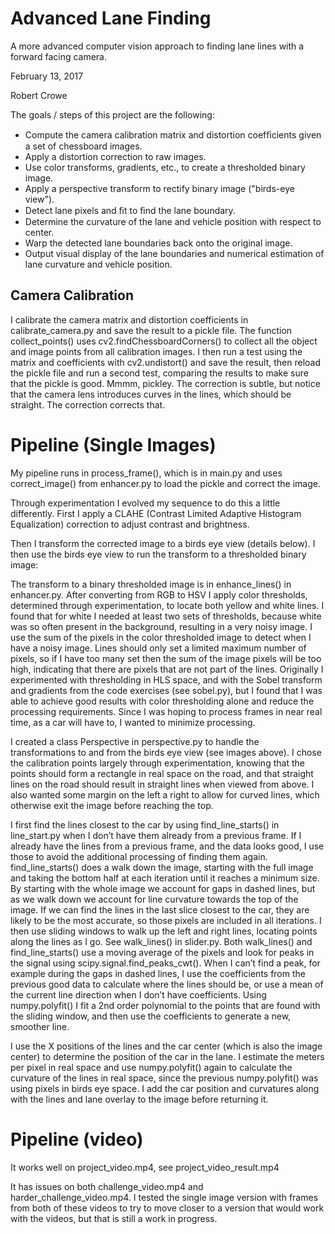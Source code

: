 # Advanced Lane Finding
A more advanced computer vision approach to finding lane lines with a forward facing camera.

February 13, 2017

Robert Crowe

The goals / steps of this project are the following:
* Compute the camera calibration matrix and distortion coefﬁcients given a set of chessboard images.
* Apply a distortion correction to raw images.
* Use color transforms, gradients, etc., to create a thresholded binary image.
* Apply a perspective transform to rectify binary image ("birds-eye view").
* Detect lane pixels and ﬁt to ﬁnd the lane boundary.
* Determine the curvature of the lane and vehicle position with respect to center.
* Warp the detected lane boundaries back onto the original image.
* Output visual display of the lane boundaries and numerical estimation of lane curvature and vehicle position.

## Camera Calibration

I calibrate the camera matrix and distortion coefficients in calibrate_camera.py and save the result to a pickle file.  The function collect_points() uses cv2.findChessboardCorners() to collect all the object and image points from all calibration images.  I then run a test using the matrix and coefficients with cv2.undistort() and save the result, then reload the pickle file and run a second test, comparing the results to make sure that the pickle is good.  Mmmm, pickley.
The correction is subtle, but notice that the camera lens introduces curves in the lines, which should be straight.  The correction corrects that.

# Pipeline (Single Images)

My pipeline runs in process_frame(), which is in main.py and uses correct_image() from enhancer.py to load the pickle and correct the image.
 
Through experimentation I evolved my sequence to do this a little differently.  First I apply a CLAHE (Contrast Limited Adaptive Histogram Equalization) correction to adjust contrast and brightness.

Then I transform the corrected image to a birds eye view (details below).  I then use the birds eye view to run the transform to a thresholded binary image:
 
The transform to a binary thresholded image is in enhance_lines() in enhancer.py.  After converting from RGB to HSV I apply color thresholds, determined through experimentation, to locate both yellow and white lines.  I found that for white I needed at least two sets of thresholds, because white was so often present in the background, resulting in a very noisy image.  I use the sum of the pixels in the color thresholded image to detect when I have a noisy image.  Lines should only set a limited maximum number of pixels, so if I have too many set then the sum of the image pixels will be too high, indicating that there are pixels that are not part of the lines.
Originally I experimented with thresholding in HLS space, and with the Sobel transform and gradients from the code exercises (see sobel.py), but I found that I was able to achieve good results with color thresholding alone and reduce the processing requirements.  Since I was hoping to process frames in near real time, as a car will have to, I wanted to minimize processing.

I created a class Perspective in perspective.py to handle the transformations to and from the birds eye view (see images above).  I chose the calibration points largely through experimentation, knowing that the points should form a rectangle in real space on the road, and that straight lines on the road should result in straight lines when viewed from above.  I also wanted some margin on the left a right to allow for curved lines, which otherwise exit the image before reaching the top.

I first find the lines closest to the car by using find_line_starts() in line_start.py when I don’t have them already from a previous frame.  If I already have the lines from a previous frame, and the data looks good, I use those to avoid the additional processing of finding them again.
find_line_starts() does a walk down the image, starting with the full image and taking the bottom half at each iteration until it reaches a minimum size.  By starting with the whole image we account for gaps in dashed lines, but as we walk down we account for line curvature towards the top of the image.  If we can find the lines in the last slice closest to the car, they are likely to be the most accurate, so those pixels are included in all iterations.
I then use sliding windows to walk up the left and right lines, locating points along the lines as I go.  See walk_lines() in slider.py.  Both walk_lines() and find_line_starts() use a moving average of the pixels and look for peaks in the signal using scipy.signal.find_peaks_cwt().  When I can’t find a peak, for example during the gaps in dashed lines, I use the coefficients from the previous good data to calculate where the lines should be, or use a mean of the current line direction when I don’t have coefficients.
Using numpy.polyfit() I fit a 2nd order polynomial to the points that are found with the sliding window, and then use the coefficients to generate a new, smoother line.

I use the X positions of the lines and the car center (which is also the image center) to determine the position of the car in the lane.  I estimate the meters per pixel in real space and use numpy.polyfit() again to calculate the curvature of the lines in real space, since the previous numpy.polyfit() was using pixels in birds eye space.  I add the car position and curvatures along with the lines and lane overlay to the image before returning it.

# Pipeline (video)

It works well on project_video.mp4, see project_video_result.mp4

It has issues on both challenge_video.mp4 and harder_challenge_video.mp4.  I tested the single image version with frames from both of these videos to try to move closer to a version that would work with the videos, but that is still a work in progress.
